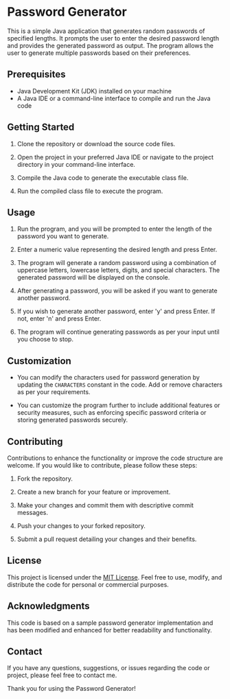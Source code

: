 # Password Generator

This is a simple Java application that generates random passwords of specified lengths. It prompts the user to enter the desired password length and provides the generated password as output. The program allows the user to generate multiple passwords based on their preferences.

## Prerequisites

- Java Development Kit (JDK) installed on your machine
- A Java IDE or a command-line interface to compile and run the Java code

## Getting Started

1. Clone the repository or download the source code files.

2. Open the project in your preferred Java IDE or navigate to the project directory in your command-line interface.

3. Compile the Java code to generate the executable class file.

4. Run the compiled class file to execute the program.

## Usage

1. Run the program, and you will be prompted to enter the length of the password you want to generate.

2. Enter a numeric value representing the desired length and press Enter.

3. The program will generate a random password using a combination of uppercase letters, lowercase letters, digits, and special characters. The generated password will be displayed on the console.

4. After generating a password, you will be asked if you want to generate another password.

5. If you wish to generate another password, enter 'y' and press Enter. If not, enter 'n' and press Enter.

6. The program will continue generating passwords as per your input until you choose to stop.

## Customization

- You can modify the characters used for password generation by updating the `CHARACTERS` constant in the code. Add or remove characters as per your requirements.

- You can customize the program further to include additional features or security measures, such as enforcing specific password criteria or storing generated passwords securely.

## Contributing

Contributions to enhance the functionality or improve the code structure are welcome. If you would like to contribute, please follow these steps:

1. Fork the repository.

2. Create a new branch for your feature or improvement.

3. Make your changes and commit them with descriptive commit messages.

4. Push your changes to your forked repository.

5. Submit a pull request detailing your changes and their benefits.

## License

This project is licensed under the [MIT License](LICENSE). Feel free to use, modify, and distribute the code for personal or commercial purposes.

## Acknowledgments

This code is based on a sample password generator implementation and has been modified and enhanced for better readability and functionality.

## Contact

If you have any questions, suggestions, or issues regarding the code or project, please feel free to contact me.

Thank you for using the Password Generator!
